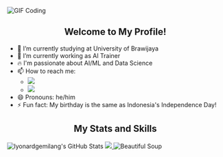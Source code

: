 ![GIF Coding](https://i.redd.it/a6uodmc237391.gif)

<h2 align="center">Welcome to My Profile!</h2>

- 🔭 I’m currently studying at University of Brawijaya
- 🤖 I’m currently working as AI Trainer
- 🔥 I'm passionate about AI/ML and Data Science
- 📫 How to reach me:
  - <a href="https://www.linkedin.com/in/lyonard-gemilang">
      <img src="https://skillicons.dev/icons?i=linkedin"/>
    </a>
  - <a href="https://www.instagram.com/lyonardgemilang/">
      <img src="https://skillicons.dev/icons?i=instagram"/>
    </a>
- 😄 Pronouns: he/him
- ⚡ Fun fact: My birthday is the same as Indonesia's Independence Day!

<h2 align="center">My Stats and Skills</h3>
<div display="inline-flex" gap=20px>  
  <img src="https://github-readme-stats.vercel.app/api/top-langs/?username=lyonardgemilang&theme=default&show_icons=true&hide_border=true&layout=compact" alt="lyonardgemilang's GitHub Stats" />
  <a href="https://skillicons.dev">
    <img src="https://skillicons.dev/icons?i=python,tensorflow,sklearn,html,css,git,postgres" />
  </a>
  <img src="https://img.shields.io/badge/Beautiful%20Soup-4B8BBE?style=for-the-badge&logo=&logoColor=white" alt="Beautiful Soup"/>
</div>
